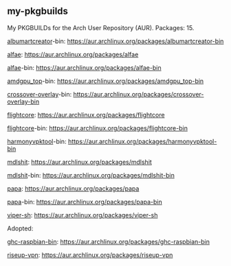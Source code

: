 ## my-pkgbuilds
My PKGBUILDs for the Arch User Repository (AUR). Packages: 15.

[albumartcreator](https://github.com/0neGal/albumArtCreator)-bin: https://aur.archlinux.org/packages/albumartcreator-bin

[alfae](https://github.com/suchmememanyskill/Alfae): https://aur.archlinux.org/packages/alfae

[alfae](https://github.com/suchmememanyskill/Alfae)-bin: https://aur.archlinux.org/packages/alfae-bin

[amdgpu_top](https://github.com/Umio-Yasuno/amdgpu_top)-bin: https://aur.archlinux.org/packages/amdgpu_top-bin

[crossover-overlay](https://github.com/lacymorrow/crossover)-bin: https://aur.archlinux.org/packages/crossover-overlay-bin

[flightcore](https://github.com/R2NorthstarTools/FlightCore): https://aur.archlinux.org/packages/flightcore

[flightcore](https://github.com/R2NorthstarTools/FlightCore)-bin: https://aur.archlinux.org/packages/flightcore-bin

[harmonyvpktool](https://github.com/harmonytf/HarmonyVPKTool)-bin: https://aur.archlinux.org/packages/harmonyvpktool-bin

[mdlshit](https://github.com/headassbtw/mdlshit): https://aur.archlinux.org/packages/mdlshit

[mdlshit](https://github.com/headassbtw/mdlshit)-bin: https://aur.archlinux.org/packages/mdlshit-bin

[papa](https://github.com/AnActualEmerald/papa): https://aur.archlinux.org/packages/papa

[papa](https://github.com/AnActualEmerald/papa)-bin: https://aur.archlinux.org/packages/papa-bin

[viper-sh](https://github.com/0neGal/viper-sh): https://aur.archlinux.org/packages/viper-sh

Adopted:

[ghc-raspbian-bin](https://archive.raspbian.org/raspbian/pool/main/g/ghc): https://aur.archlinux.org/packages/ghc-raspbian-bin

[riseup-vpn](https://github.com/leapcode/bitmask-vpn): https://aur.archlinux.org/packages/riseup-vpn
